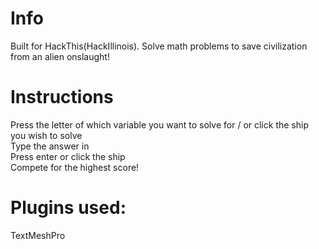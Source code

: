 # Info  
Built for HackThis(HackIllinois). Solve math problems to save civilization from an alien onslaught!

# Instructions  
Press the letter of which variable you want to solve for / or click the ship you wish to solve  
Type the answer in  
Press enter or click the ship  
Compete for the highest score!  
  
# Plugins used:  
TextMeshPro
